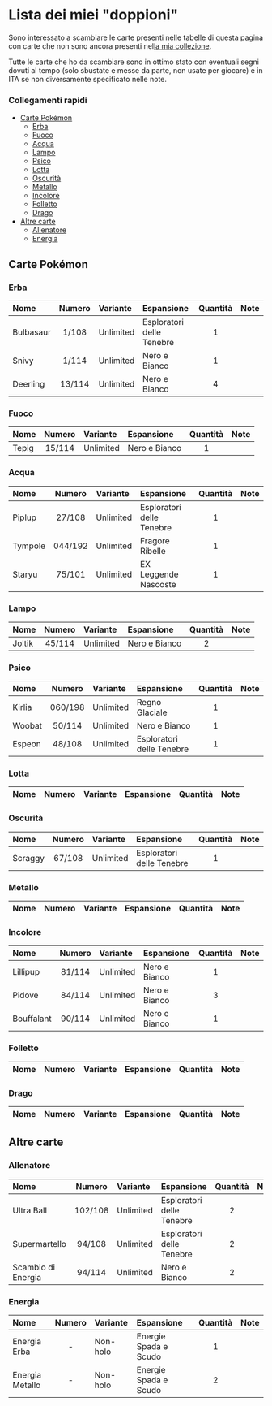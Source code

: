 # Lista dei miei "doppioni"

Sono interessato a scambiare le carte presenti nelle tabelle di questa pagina con carte che non sono ancora presenti nel[la mia collezione](my-collection).

Tutte le carte che ho da scambiare sono in ottimo stato con eventuali segni dovuti al tempo (solo sbustate e messe da parte, non usate per giocare) e in ITA se non diversamente specificato nelle note.

### Collegamenti rapidi
- [Carte Pokémon](#carte-pokémon)
  - [Erba](#erba)
  - [Fuoco](#fuoco)
  - [Acqua](#acqua)
  - [Lampo](#lampo)
  - [Psico](#psico)
  - [Lotta](#lotta)
  - [Oscurità](#oscurità)
  - [Metallo](#metallo)
  - [Incolore](#incolore)
  - [Folletto](#folletto)
  - [Drago](#drago)
- [Altre carte](#altre-carte)
  - [Allenatore](#allenatore)
  - [Energia](#energia)

## Carte Pokémon

### Erba

| Nome | Numero | Variante | Espansione | Quantità | Note |
| :--- | :---: | :--- | :--- | :---: | :--- |
| Bulbasaur | 1/108 | Unlimited | Esploratori delle Tenebre | 1 | |
| Snivy | 1/114 | Unlimited | Nero e Bianco | 1 |  |
| Deerling | 13/114 | Unlimited | Nero e Bianco | 4 |  |

### Fuoco

| Nome | Numero | Variante | Espansione | Quantità | Note |
| :--- | :---: | :--- | :--- | :---: | :--- |
| Tepig | 15/114 | Unlimited | Nero e Bianco | 1 |  |

### Acqua

| Nome | Numero | Variante | Espansione | Quantità | Note |
| :--- | :---: | :--- | :--- | :---: | :--- |
| Piplup | 27/108 | Unlimited | Esploratori delle Tenebre | 1 |  |
| Tympole | 044/192 | Unlimited | Fragore Ribelle | 1 |  |
| Staryu | 75/101 | Unlimited | EX Leggende Nascoste | 1 |  |

### Lampo

| Nome | Numero | Variante | Espansione | Quantità | Note |
| :--- | :---: | :--- | :--- | :---: | :--- |
| Joltik | 45/114 | Unlimited | Nero e Bianco | 2 |  |

### Psico

| Nome | Numero | Variante | Espansione | Quantità | Note |
| :--- | :---: | :--- | :--- | :---: | :--- |
| Kirlia | 060/198 | Unlimited | Regno Glaciale | 1 |  |
| Woobat | 50/114 | Unlimited | Nero e Bianco | 1 |  |
| Espeon | 48/108 | Unlimited | Esploratori delle Tenebre | 1 |  |

### Lotta

| Nome | Numero | Variante | Espansione | Quantità | Note |
| :--- | :---: | :--- | :--- | :---: | :--- |

### Oscurità

| Nome | Numero | Variante | Espansione | Quantità | Note |
| :--- | :---: | :--- | :--- | :---: | :--- |
| Scraggy | 67/108 | Unlimited | Esploratori delle Tenebre | 1 |  |

### Metallo

| Nome | Numero | Variante | Espansione | Quantità | Note |
| :--- | :---: | :--- | :--- | :---: | :--- |

### Incolore

| Nome | Numero | Variante | Espansione | Quantità | Note |
| :--- | :---: | :--- | :--- | :---: | :--- |
| Lillipup | 81/114 | Unlimited | Nero e Bianco | 1 |  |
| Pidove | 84/114 | Unlimited | Nero e Bianco | 3 |  |
| Bouffalant | 90/114 | Unlimited | Nero e Bianco | 1 |  |

### Folletto

| Nome | Numero | Variante | Espansione | Quantità | Note |
| :--- | :---: | :--- | :--- | :---: | :--- |

### Drago

| Nome | Numero | Variante | Espansione | Quantità | Note |
| :--- | :---: | :--- | :--- | :---: | :--- |

## Altre carte

### Allenatore

| Nome | Numero | Variante | Espansione | Quantità | Note |
| :--- | :---: | :--- | :--- | :---: | :--- |
| Ultra Ball | 102/108 | Unlimited | Esploratori delle Tenebre | 2 |  |
| Supermartello | 94/108 | Unlimited | Esploratori delle Tenebre | 2 |  |
| Scambio di Energia | 94/114 | Unlimited | Nero e Bianco | 2 |  |

### Energia

| Nome | Numero | Variante | Espansione | Quantità | Note |
| :--- | :---: | :--- | :--- | :---: | :--- |
| Energia Erba | - | Non-holo |Energie Spada e Scudo | 1 |  |
| Energia Metallo | - | Non-holo | Energie Spada e Scudo | 2 |  |

